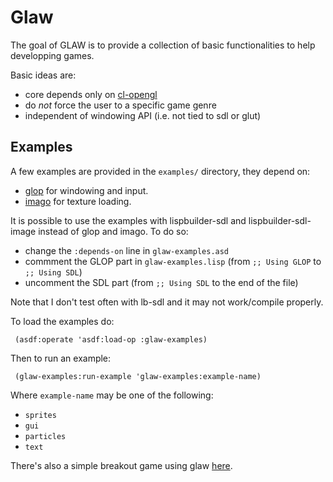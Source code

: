 Glaw
====
The goal of GLAW is to provide a collection of basic functionalities to help developping games.

Basic ideas are: 

 - core depends only on [cl-opengl](http://common-lisp.net/project/cl-opengl/)
 - do *not* force the user to a specific game genre
 - independent of windowing API (i.e. not tied to sdl or glut)


Examples
--------
A few examples are provided in the `examples/` directory, they depend on:

 - [glop](http://github.com/patzy/glop)  for windowing and input.
 - [imago](http://common-lisp.net/project/imago/) for texture loading.

It is possible to use the examples with lispbuilder-sdl and lispbuilder-sdl-image instead of glop
and imago.
To do so:

 - change the `:depends-on` line in `glaw-examples.asd`
 - commment the GLOP part in `glaw-examples.lisp` (from `;; Using GLOP` to `;; Using SDL`)
 - uncomment the SDL part (from `;; Using SDL` to the end of the file)
 
Note that I don't test often with lb-sdl and it may not work/compile properly.
 
To load the examples do:
 
     (asdf:operate 'asdf:load-op :glaw-examples)
     
Then to run an example:
 
     (glaw-examples:run-example 'glaw-examples:example-name)
     
Where `example-name` may be one of the following:
 
 - `sprites`
 - `gui`
 - `particles`
 - `text`
 
There's also a simple breakout game using glaw [here](http://github.com/patzy/outbreak).

